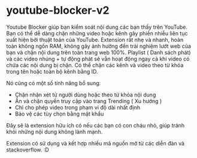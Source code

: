 # youtube-blocker-v2

Youtube Blocker giúp bạn kiểm soát nội dung các bạn thấy trên YouTube.
Bạn có thể dễ dàng chặn những video hoặc kênh gây phiền nhiễu liên tục xuất hiện bởi thuật toán của YouTube.
Extension rất nhẹ và nhanh, hoàn toàn không ngốn RAM, không gây ảnh hưởng đến trải nghiệm lướt web của bạn và chặn nội dung trên toàn trang web 100%.
Playlist ( Danh sách phát) và các video nhúng + tự động phát sẽ vẫn hoạt động ngay cả khi video có chứa các nội dung bị chặn.
Có thể chặn các kênh và video theo từ khóa trong tên hoặc toàn bộ kênh bằng ID.

Nó cũng có một số tính năng bổ sung:
- Chặn nhận xét từ người dùng hoặc theo từ khóa nội dung
- Ẩn và chặn quyền truy cập vào trang Trending ( Xu hướng )
- Chỉ cho phép video trong phạm vi độ dài nhất định
- Bảo vệ các tùy chọn bằng mật khẩu

Đây sẽ là extension hữu ích có nếu các bạn có con cháu nhỏ, giúp tránh khỏi những nội dung không lành mạnh.

Extension có sử dụng và kết hợp nhiều mã nguồn mở từ các diễn đàn và stackoverflow. :D
